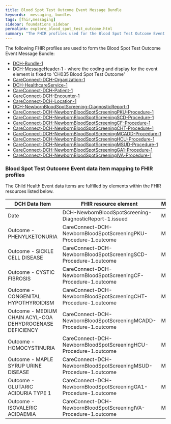 ```yaml
---
title: Blood Spot Test Outcome Event Message Bundle
keywords:  messaging, bundles
tags: [fhir,messaging]
sidebar: foundations_sidebar
permalink: explore_blood_spot_test_outcome.html
summary: "The FHIR profiles used for the Blood Spot Test Outcome Event Message Bundle"
---
```


The following FHIR profiles are used to form the Blood Spot Test Outcome Event Message Bundle:

- [DCH-Bundle-1](https://fhir.nhs.uk/STU3/StructureDefinition/DCH-Bundle-1)
- [DCH-MessageHeader-1](https://fhir.nhs.uk/STU3/StructureDefinition/DCH-MessageHeader-1) - where the coding and display for the event element is fixed to 'CH035 Blood Spot Test Outcome'
- [CareConnect-DCH-Organization-1](https://fhir.nhs.uk/STU3/StructureDefinition/CareConnect-DCH-Organization-1)
- [DCH-HealthcareService-1](https://fhir.nhs.uk/STU3/StructureDefinition/DCH-HealthcareService-1)
- [CareConnect-DCH-Patient-1](https://fhir.nhs.uk/STU3/StructureDefinition/CareConnect-DCH-Patient-1)
- [CareConnect-DCH-Encounter-1](https://fhir.nhs.uk/STU3/StructureDefinition/CareConnect-DCH-Encounter-1)
- [CareConnect-DCH-Location-1](https://fhir.nhs.uk/STU3/StructureDefinition/CareConnect-DCH-Location-1)
- [DCH-NewbornBloodSpotScreening-DiagnosticReport-1](https://fhir.nhs.uk/STU3/StructureDefinition/DCH-NewbornBloodSpotScreening-DiagnosticReport-1)
- [CareConnect-DCH-NewbornBloodSpotScreeningPKU-Procedure-1](https://fhir.nhs.uk/STU3/StructureDefinition/CareConnect-DCH-NewbornBloodSpotScreeningPKU-Procedure-1)
- [CareConnect-DCH-NewbornBloodSpotScreeningSCD-Procedure-1](https://fhir.nhs.uk/STU3/StructureDefinition/CareConnect-DCH-NewbornBloodSpotScreeningSCD-Procedure-1)
- [CareConnect-DCH-NewbornBloodSpotScreeningCF-Procedure-1](https://fhir.nhs.uk/STU3/StructureDefinition/CareConnect-DCH-NewbornBloodSpotScreeningCF-Procedure-1)
- [CareConnect-DCH-NewbornBloodSpotScreeningCHT-Procedure-1](https://fhir.nhs.uk/STU3/StructureDefinition/CareConnect-DCH-NewbornBloodSpotScreeningCHT-Procedure-1)
- [CareConnect-DCH-NewbornBloodSpotScreeningMCADD-Procedure-1](https://fhir.nhs.uk/STU3/StructureDefinition/CareConnect-DCH-NewbornBloodSpotScreeningMCADD-Procedure-1)
- [CareConnect-DCH-NewbornBloodSpotScreeningHCU-Procedure-1](https://fhir.nhs.uk/STU3/StructureDefinition/CareConnect-DCH-NewbornBloodSpotScreeningHCU-Procedure-1)
- [CareConnect-DCH-NewbornBloodSpotScreeningMSUD-Procedure-1](https://fhir.nhs.uk/STU3/StructureDefinition/CareConnect-DCH-NewbornBloodSpotScreeningMSUD-Procedure-1)
- [CareConnect-DCH-NewbornBloodSpotScreeningGA1-Procedure-1](https://fhir.nhs.uk/STU3/StructureDefinition/CareConnect-DCH-NewbornBloodSpotScreeningGA1-Procedure-1)
- [CareConnect-DCH-NewbornBloodSpotScreeningIVA-Procedure-1](https://fhir.nhs.uk/STU3/StructureDefinition/CareConnect-DCH-NewbornBloodSpotScreeningIVA-Procedure-1)


### Blood Spot Test Outcome Event data item mapping to FHIR profiles ###

The Child Health Event data items are fulfilled by elements within the FHIR resources listed below.

| DCH Data Item                                            | FHIR resource element             | Mandatory/Required/Optional |
|----------------------------------------------------------|-----------------------------------|-----------------------------|
| Date                                                     | DCH-NewbornBloodSpotScreening-DiagnosticReport-1.issued     | Mandatory                   |
| Outcome - PHENYLKETONURIA                                | CareConnect-DCH-NewbornBloodSpotScreeningPKU-Procedure-1.outcome | Mandatory                   |
| Outcome - SICKLE CELL DISEASE                            | CareConnect-DCH-NewbornBloodSpotScreeningSCD-Procedure-1.outcome | Mandatory                   |
| Outcome - CYSTIC FIBROSIS                                | CareConnect-DCH-NewbornBloodSpotScreeningCF-Procedure-1.outcome | Mandatory                   |
| Outcome - CONGENITAL HYPOTHYROIDISM                      | CareConnect-DCH-NewbornBloodSpotScreeningCHT-Procedure-1.outcome | Mandatory                   |
| Outcome - MEDIUM CHAIN ACYL-COA DEHYDROGENASE DEFICIENCY | CareConnect-DCH-NewbornBloodSpotScreeningMCADD-Procedure-1.outcome | Mandatory                   |
| Outcome - HOMOCYSTINURIA                                 | CareConnect-DCH-NewbornBloodSpotScreeningHCU-Procedure-1.outcome | Mandatory                   |
| Outcome - MAPLE SYRUP URINE DISEASE                      | CareConnect-DCH-NewbornBloodSpotScreeningMSUD-Procedure-1.outcome | Mandatory                   |
| Outcome - GLUTARIC ACIDURIA TYPE 1                       | CareConnect-DCH-NewbornBloodSpotScreeningGA1-Procedure-1.outcome | Mandatory                   |
| Outcome - ISOVALERIC ACIDAEMIA                            | CareConnect-DCH-NewbornBloodSpotScreeningIVA-Procedure-1.outcome | Mandatory                   |

